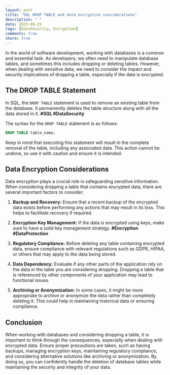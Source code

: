 ```yaml
---
layout: post
title: "SQL DROP TABLE and data encryption considerations"
description: " "
date: 2023-09-25
tags: [DataSecurity, Encryption]
comments: true
share: true
---
```


In the world of software development, working with databases is a common and essential task. As developers, we often need to manipulate database tables, and sometimes this includes dropping or deleting tables. However, when dealing with sensitive data, we need to consider the impact and security implications of dropping a table, especially if the data is encrypted.

## The DROP TABLE Statement

In SQL, the `DROP TABLE` statement is used to remove an existing table from the database. It permanently deletes the table structure along with all the data stored in it. **#SQL #DataSecurity**

The syntax for the `DROP TABLE` statement is as follows:

```sql
DROP TABLE table_name;
```

Keep in mind that executing this statement will result in the complete removal of the table, including any associated data. This action cannot be undone, so use it with caution and ensure it is intended.

## Data Encryption Considerations

Data encryption plays a crucial role in safeguarding sensitive information. When considering dropping a table that contains encrypted data, there are several important factors to consider:

1. **Backup and Recovery:** Ensure that a recent backup of the encrypted data exists before performing any actions that may result in its loss. This helps to facilitate recovery if required.

2. **Encryption Key Management:** If the data is encrypted using keys, make sure to have a solid key management strategy. **#Encryption #DataProtection**

3. **Regulatory Compliance:** Before deleting any table containing encrypted data, ensure compliance with relevant regulations such as GDPR, HIPAA, or others that may apply to the data being stored.

4. **Data Dependency:** Evaluate if any other parts of the application rely on the data in the table you are considering dropping. Dropping a table that is referenced by other components of your application may lead to functional issues.

5. **Archiving or Anonymization:** In some cases, it might be more appropriate to archive or anonymize the data rather than completely deleting it. This could help in maintaining historical data or ensuring compliance.

## Conclusion

When working with databases and considering dropping a table, it is important to think through the consequences, especially when dealing with encrypted data. Ensure proper precautions are taken, such as having backups, managing encryption keys, maintaining regulatory compliance, and considering alternative solutions like archiving or anonymization. By doing so, you can confidently handle the deletion of database tables while maintaining the security and integrity of your data.